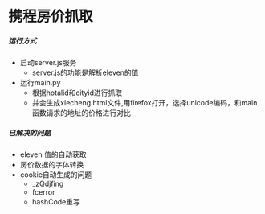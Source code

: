 # 携程房价抓取

##### 运行方式
* 启动server.js服务
    * server.js的功能是解析eleven的值
* 运行main.py
    * 根据hotalid和cityid进行抓取
    * 并会生成xiecheng.html文件,用firefox打开，选择unicode编码，和main函数请求的地址的价格进行对比



##### 已解决的问题
* eleven 值的自动获取
* 房价数据的字体转换
* cookie自动生成的问题
    * _zQdjfing
    * fcerror
    * hashCode重写
